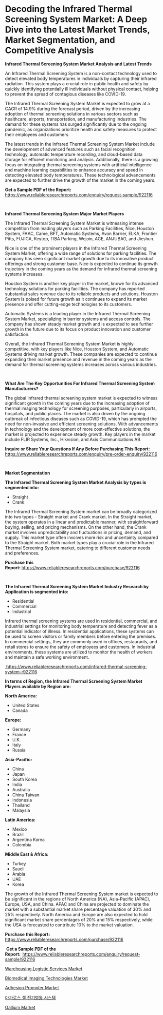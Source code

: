 <p><h1>Decoding the Infrared Thermal Screening System Market: A Deep Dive into the Latest Market Trends, Market Segmentation, and Competitive Analysis</h1></p><p><strong>Infrared Thermal Screening System Market Analysis and Latest Trends</strong></p>
<p><p>An Infrared Thermal Screening System is a non-contact technology used to detect elevated body temperatures in individuals by capturing their infrared radiation. This system plays a crucial role in public health and safety by quickly identifying potentially ill individuals without physical contact, helping to prevent the spread of contagious diseases like COVID-19.</p><p>The Infrared Thermal Screening System Market is expected to grow at a CAGR of 14.9% during the forecast period, driven by the increasing adoption of thermal screening solutions in various sectors such as healthcare, airports, transportation, and manufacturing industries. The demand for these systems has surged significantly due to the ongoing pandemic, as organizations prioritize health and safety measures to protect their employees and customers.</p><p>The latest trends in the Infrared Thermal Screening System Market include the development of advanced features such as facial recognition technology, automatic temperature recording, and cloud-based data storage for efficient monitoring and analysis. Additionally, there is a growing focus on integrating thermal screening systems with artificial intelligence and machine learning capabilities to enhance accuracy and speed in detecting elevated body temperatures. These technological advancements are expected to further drive the growth of the market in the coming years.</p></p>
<p><strong>Get a Sample PDF of the Report:&nbsp;</strong> <a href="https://www.reliableresearchreports.com/enquiry/request-sample/922116">https://www.reliableresearchreports.com/enquiry/request-sample/922116</a></p>
<p>&nbsp;</p>
<p><strong>Infrared Thermal Screening System Major Market Players</strong></p>
<p><p>The Infrared Thermal Screening System Market is witnessing intense competition from leading players such as Parking Facilities, Nice, Houston System, FAAC, Came, BFT, Automatic Systems, Avon Barrier, ELKA, Frontier Pitts, FUJICA, Keytop, TIBA Parking, Wejoin, ACE, ANJUBAO, and Jieshun.</p><p>Nice is one of the prominent players in the Infrared Thermal Screening System Market, offering a wide range of solutions for parking facilities. The company has seen significant market growth due to its innovative product offerings and strong customer base. Nice is expected to continue its growth trajectory in the coming years as the demand for infrared thermal screening systems increases.</p><p>Houston System is another key player in the market, known for its advanced technology solutions for parking facilities. The company has reported substantial sales revenue due to its reliable products and solutions. Houston System is poised for future growth as it continues to expand its market presence and offer cutting-edge technologies to its customers.</p><p>Automatic Systems is a leading player in the Infrared Thermal Screening System Market, specializing in barrier systems and access controls. The company has shown steady market growth and is expected to see further growth in the future due to its focus on product innovation and customer satisfaction.</p><p>Overall, the Infrared Thermal Screening System Market is highly competitive, with key players like Nice, Houston System, and Automatic Systems driving market growth. These companies are expected to continue expanding their market presence and revenue in the coming years as the demand for thermal screening systems increases across various industries.</p></p>
<p>&nbsp;</p>
<p><strong>What Are The Key Opportunities For Infrared Thermal Screening System Manufacturers?</strong></p>
<p><p>The global infrared thermal screening system market is expected to witness significant growth in the coming years due to the increasing adoption of thermal imaging technology for screening purposes, particularly in airports, hospitals, and public places. The market is also driven by the ongoing outbreak of infectious diseases such as COVID-19, which has prompted the need for non-invasive and efficient screening solutions. With advancements in technology and the development of more cost-effective solutions, the market is projected to experience steady growth. Key players in the market include FLIR Systems, Inc., Hikvision, and Axis Communications AB.</p></p>
<p><strong>Inquire or Share Your Questions If Any Before Purchasing This Report:</strong> <a href="https://www.reliableresearchreports.com/enquiry/pre-order-enquiry/922116">https://www.reliableresearchreports.com/enquiry/pre-order-enquiry/922116</a></p>
<p>&nbsp;</p>
<p><strong>Market Segmentation</strong></p>
<p><strong>The Infrared Thermal Screening System Market Analysis by types is segmented into:</strong></p>
<p><ul><li>Straight</li><li>Crank</li></ul></p>
<p><p>The Infrared Thermal Screening System market can be broadly categorized into two types - Straight market and Crank market. In the Straight market, the system operates in a linear and predictable manner, with straightforward buying, selling, and pricing mechanisms. On the other hand, the Crank market involves unpredictability and fluctuations in pricing, demand, and supply. This market type often involves more risk and uncertainty compared to the Straight market. Both market types play a crucial role in the Infrared Thermal Screening System market, catering to different customer needs and preferences.</p></p>
<p><strong>Purchase this Report:&nbsp;</strong><a href="https://www.reliableresearchreports.com/purchase/922116">https://www.reliableresearchreports.com/purchase/922116</a></p>
<p>&nbsp;</p>
<p><strong>The Infrared Thermal Screening System Market Industry Research by Application is segmented into:</strong></p>
<p><ul><li>Residential</li><li>Commercial</li><li>Industrial</li></ul></p>
<p><p>Infrared thermal screening systems are used in residential, commercial, and industrial settings for monitoring body temperature and detecting fever as a potential indicator of illness. In residential applications, these systems can be used to screen visitors or family members before entering the premises. In commercial settings, they are commonly used in offices, restaurants, and retail stores to ensure the safety of employees and customers. In industrial environments, these systems are utilized to monitor the health of workers and maintain a safe working environment.</p></p>
<p><a href="https://www.reliableresearchreports.com/infrared-thermal-screening-system-r922116">&nbsp;https://www.reliableresearchreports.com/infrared-thermal-screening-system-r922116</a></p>
<p><strong>In terms of Region, the Infrared Thermal Screening System Market Players available by Region are:</strong></p>
<p>
    <p> <strong> North America: </strong>
        <ul>
            <li>United States</li>
            <li>Canada</li>
        </ul>
        </p> 
    <p> <strong> Europe: </strong>
        <ul>
            <li>Germany</li>
            <li>France</li>
            <li>U.K.</li>
            <li>Italy</li>
            <li>Russia</li>
        </ul>
        </p> 
    <p> <strong> Asia-Pacific: </strong>
        <ul>
            <li>China</li>
            <li>Japan</li>
            <li>South Korea</li>
            <li>India</li>
            <li>Australia</li>
            <li>China Taiwan</li>
            <li>Indonesia</li>
            <li>Thailand</li>
            <li>Malaysia</li>
        </ul>
        </p> 
    <p> <strong> Latin America: </strong>
        <ul>
            <li>Mexico</li>
            <li>Brazil</li>
            <li>Argentina Korea</li>
            <li>Colombia</li>
        </ul>
        </p> 
    <p> <strong> Middle East & Africa: </strong>
        <ul>
            <li>Turkey</li>
            <li>Saudi</li>
            <li>Arabia</li>
            <li>UAE</li>
            <li>Korea</li>
        </ul>
    </p>
    </p>
<p><p>The growth of the Infrared Thermal Screening System market is expected to be significant in the regions of North America (NA), Asia-Pacific (APAC), Europe, USA, and China. APAC and China are projected to dominate the market with a substantial market share percentage valuation of 30% and 25% respectively. North America and Europe are also expected to hold significant market share percentages of 20% and 15% respectively, while the USA is forecasted to contribute 10% to the market valuation.</p></p>
<p><strong>Purchase this Report: </strong><a href="https://www.reliableresearchreports.com/purchase/922116">https://www.reliableresearchreports.com/purchase/922116</a></p>
<p>&nbsp;<strong>Get a Sample PDF of the Report:&nbsp;&nbsp;</strong><a href="https://www.reliableresearchreports.com/enquiry/request-sample/922116">https://www.reliableresearchreports.com/enquiry/request-sample/922116</a></p>
<p><strong></strong></p>
<p><p><a href="https://github.com/wwwkeltoum/Market-Research-Report-List-3/blob/main/warehousing-logistic-services-market.md">Warehousing Logistic Services Market</a></p><p><a href="https://github.com/gamblestampleyjenny50m5sl6/Market-Research-Report-List-2/blob/main/biomedical-imaging-technologies-market.md">Biomedical Imaging Technologies Market</a></p><p><a href="https://www.linkedin.com/pulse/adhesion-promoter-market-research-report-key-successful-business-6ivmc?trackingId=BKJXafXcMRF%2BVo1U%2Bf0Idw%3D%3D">Adhesion Promoter Market</a></p><p><a href="https://medium.com/@sherlock567567/%EC%95%84%EA%B0%80%EB%A1%9C%EC%8A%A4-%EC%A0%A4-%EC%A0%84%EA%B8%B0%EC%98%81%EB%8F%99-%EC%8B%9C%EC%8A%A4%ED%85%9C-%EC%8B%9C%EC%9E%A5-%EB%A9%94%ED%8A%B8%EB%A6%AD%EC%8A%A4-%ED%95%B4%EC%84%9D-%EC%8B%9C%EC%9E%A5-%EC%A0%90%EC%9C%A0%EC%9C%A8-%ED%8A%B8%EB%A0%8C%EB%93%9C-%EB%B0%8F-%EC%84%B1%EC%9E%A5-%EC%96%91%EC%83%81-0387e211ce9c">아가로스 겔 전기영동 시스템</a></p><p><a href="https://www.linkedin.com/pulse/gallium-market-size-evaluating-its-trends-growth-projections-kvwcc?trackingId=T4W%2Fwt%2BEUwAMtVe1KRQe0Q%3D%3D">Gallium Market</a></p></p>